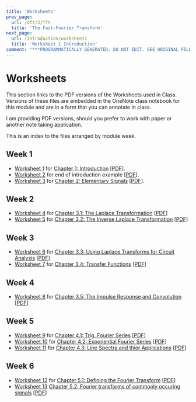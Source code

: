 ```yaml
---
title: 'Worksheets'
prev_page:
  url: /dft/2/fft
  title: 'The Fast-Fourier Transform'
next_page:
  url: /introduction/worksheet1
  title: 'Worksheet 1 Introduction'
comment: "***PROGRAMMATICALLY GENERATED, DO NOT EDIT. SEE ORIGINAL FILES IN /content***"
---
```

# Worksheets

This section links to the PDF versions of the Worksheets used in Class. Versions of these files are embedded in the OneNote class notebook for this module and are in a form that you can annotate in class.

I am providing PDF versions, should you prefer to work with paper or another note taking application.

This is an index to the files arranged by module week.

## Week 1

* [Worksheet 1](../introduction/worksheet1) for [Chapter 1: Introduction](../introduction/index) [[PDF](worksheet1.pdf)].
* [Worksheet 2](../introduction/worksheet2) for end of introduction example [[PDF](worksheet2.pdf)].
* [Worksheet 3](../elemetary_signals/worksheet3) for [Chapter 2: Elementary Signals](../elementary_signals/index) [[PDF](worksheet2.pdf)].

## Week 2

* [Worksheet 4](../laplace_transform/1/worksheet4) for [Chapter 3.1: The Laplace Transformation](../laplace_transform/1/laplace) [[PDF](worksheet4.pdf)]
* [Worksheet 5](../laplace_transform/2/worksheet5) for [Chapter 3.2: The Inverse Laplace Transformation](../laplace_transform/1/ilaplace) [[PDF](worksheet5.pdf)]

## Week 3

* [Worksheet 6](../laplace_transform/3/worksheet6) for [Chapter 3.3: Using Laplace Transforms for Circuit Analysis](../laplace_transform/3/circuit_analysis) [[PDF](worksheet6.pdf)]
* [Worksheet 7](../laplace_transform/4/worksheet7) for [Chapter 3.4: Transfer Functions](../laplace_transform/4/transfer_functions) [[PDF](worksheet7.pdf)]

## Week 4

* [Worksheet 8](../laplace_transform/5/worksheet8) for [Chapter 3.5: The Impulse Response and Convolution](../laplace_transform/5/convolution) [[PDF](worksheet8.pdf)]

## Week 5

* [Worksheet 9](../fourier_series/1/worksheet9) for [Chapter 4.1: Trig. Fourier Series](../fourier_series/1/trig_fseries) [[PDF](worksheet9.pdf)]
* [Worksheet 10](../fourier_series/2/worksheet10) for [Chapter 4.2: Exponential Fourier Series](../fourier_series/1/exp_fs1) [[PDF](worksheet10.pdf)]
* [Worksheet 11](../fourier_series/3/worksheet11) for [Chapter 4.3: Line Spectra and thier Applications](../fourier_series/1/exp_fs2) [[PDF](worksheet11.pdf)]

## Week 6

* [Worksheet 12](../fourier_transform/1/worksheet12) for [Chapter 5.1: Defining the Fourier Transform](../fourier_transform/1/ft1) [[PDF](worksheet12)]
* [Worksheet 13](../fourier_transform/1/worksheet13) [Chapter 5.2: Fourier transforms of commonly occuring signals](../fourier_transform/2/ft2) [[PDF](worksheet13)]